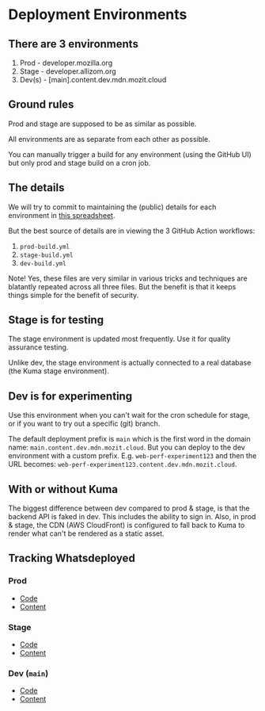# Deployment Environments

## There are 3 environments

1. Prod - developer.mozilla.org
2. Stage - developer.allizom.org
3. Dev(s) - [main].content.dev.mdn.mozit.cloud

## Ground rules

Prod and stage are supposed to be as similar as possible.

All environments are as separate from each other as possible.

You can manually trigger a build for any environment (using the GitHub UI)
but only prod and stage build on a cron job.

## The details

We will try to commit to maintaining the (public) details for each environment in
[this spreadsheet](https://docs.google.com/spreadsheets/d/1VnnEl-iTtKYmlyN02FiEXygxZCgE4o_ZO8wSleebne4/edit?usp=sharing).

But the best source of details are in viewing the 3 GitHub Action workflows:

1. `prod-build.yml`
1. `stage-build.yml`
1. `dev-build.yml`

Note! Yes, these files are very similar in various tricks and techniques are
blatantly repeated across all three files. But the benefit is that it keeps things
simple for the benefit of security.

## Stage is for testing

The stage environment is updated most frequently. Use it for quality assurance
testing.

Unlike dev, the stage environment is actually connected to a real database
(the Kuma stage environment).

## Dev is for experimenting

Use this environment when you can't wait for the cron schedule for stage,
or if you want to try out a specific (git) branch.

The default deployment prefix is `main` which is the first word in the domain name:
`main.content.dev.mdn.mozit.cloud`. But you can deploy to the dev environment
with a custom prefix. E.g. `web-perf-experiment123` and then the URL becomes:
`web-perf-experiment123.content.dev.mdn.mozit.cloud`.

## With or without Kuma

The biggest difference between dev compared to prod & stage, is that the
backend API is faked in dev. This includes the ability to sign in.
Also, in prod & stage, the CDN (AWS CloudFront) is configured to fall back to
Kuma to render what can't be rendered as a static asset.

## Tracking Whatsdeployed

### Prod

- [Code](INSERT-URL-WHEN-WE-HAVE-IT)
- [Content](INSERT-URL-WHEN-WE-HAVE-IT)

### Stage

- [Code](INSERT-URL-WHEN-WE-HAVE-IT)
- [Content](INSERT-URL-WHEN-WE-HAVE-IT)

### Dev (`main`)

- [Code](https://whatsdeployed.io/s/Rzl/mdn/yari)
- [Content](https://whatsdeployed.io/s/DLi/mdn/content)
